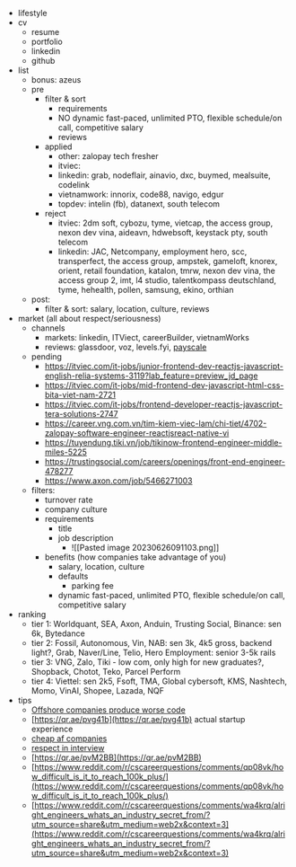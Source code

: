 - lifestyle
- cv
	- resume
	- portfolio
	- linkedin
	- github
- list
	- bonus: azeus
	- pre
		- filter & sort
			- requirements
			- NO dynamic fast-paced, unlimited PTO, flexible schedule/on call, competitive salary
			- reviews
		- applied
			- other: zalopay tech fresher
			- itviec: 
			- linkedin: grab, nodeflair, ainavio, dxc, buymed, mealsuite, codelink
			- vietnamwork: innorix, code88, navigo, edgur
			- topdev: intelin (fb), datanext, south telecom
		- reject
			- itviec: 2dm soft, cybozu, tyme, vietcap, the access group, nexon dev vina, aideavn, hdwebsoft, keystack pty, south telecom
			- linkedin: JAC, Netcompany, employment hero, scc, transperfect, the access group, ampstek, gameloft, knorex, orient, retail foundation, katalon, tmrw, nexon dev vina, the access group 2, imt, l4 studio, talentkompass deutschland, tyme, hehealth, pollen, samsung, ekino, orthian
	- post: 
		- filter & sort: salary, location, culture, reviews
- market (all about respect/seriousness)
	- channels
		- markets: linkedin, ITViect, careerBuilder, vietnamWorks
		- reviews: glassdoor, voz, levels.fyi, [payscale](https://www.payscale.com/research/CN/Job=Software_Engineer/Salary)
	- pending
		- https://itviec.com/it-jobs/junior-frontend-dev-reactjs-javascript-english-relia-systems-3119?lab_feature=preview_jd_page
		- https://itviec.com/it-jobs/mid-frontend-dev-javascript-html-css-bita-viet-nam-2721
		- https://itviec.com/it-jobs/frontend-developer-reactjs-javascript-tera-solutions-2747
		- https://career.vng.com.vn/tim-kiem-viec-lam/chi-tiet/4702-zalopay-software-engineer-reactjsreact-native-vi
		- https://tuyendung.tiki.vn/job/tikinow-frontend-engineer-middle-miles-5225
		- https://trustingsocial.com/careers/openings/front-end-engineer-478277
		- https://www.axon.com/job/5466271003
	- filters:
		- turnover rate
		- company culture
		- requirements 
			- title
			- job description
				- ![[Pasted image 20230626091103.png]]
		- benefits (how companies take advantage of you)
			- salary, location, culture
			- defaults
				- parking fee
			- dynamic fast-paced, unlimited PTO, flexible schedule/on call, competitive salary 
- ranking
	- tier 1: Worldquant, SEA, Axon, Anduin, Trusting Social, Binance: sen 6k, Bytedance
	- tier 2: Fossil, Autonomous, Vin, NAB: sen 3k, 4k5 gross, backend light?, Grab, Naver/Line, Telio, Hero Employment: senior 3-5k rails
	- tier 3: VNG, Zalo, Tiki - low com, only high for new graduates?, Shopback, Chotot, Teko, Parcel Perform
	- tier 4: Viettel: sen 2k5, Fsoft, TMA, Global cybersoft, KMS, Nashtech, Momo, VinAI, Shopee, Lazada, NQF
- tips
	-   [Offshore companies produce worse code](https://qr.ae/pvukdL)
	-   [https://qr.ae/pvg41b](https://qr.ae/pvg41b) actual startup experience
	-   [cheap af companies](https://qr.ae/pveoxj)
	-   [respect in interview](https://qr.ae/pveoz6)
	-   [https://qr.ae/pvM2BB](https://qr.ae/pvM2BB)
	- [https://www.reddit.com/r/cscareerquestions/comments/qp08vk/how_difficult_is_it_to_reach_100k_plus/](https://www.reddit.com/r/cscareerquestions/comments/qp08vk/how_difficult_is_it_to_reach_100k_plus/)
	-   [https://www.reddit.com/r/cscareerquestions/comments/wa4krq/alright_engineers_whats_an_industry_secret_from/?utm_source=share&utm_medium=web2x&context=3](https://www.reddit.com/r/cscareerquestions/comments/wa4krq/alright_engineers_whats_an_industry_secret_from/?utm_source=share&utm_medium=web2x&context=3)
